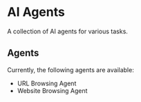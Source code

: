 # AI Agents

A collection of AI agents for various tasks.

## Agents

Currently, the following agents are available:

-   URL Browsing Agent
-   Website Browsing Agent
